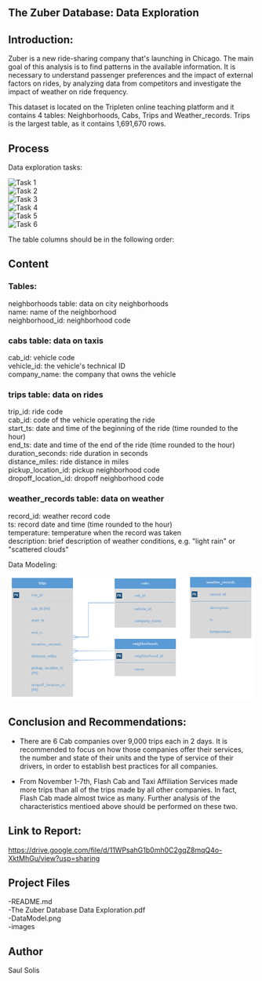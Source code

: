 
## The Zuber Database: Data Exploration

## Introduction:

Zuber is a new ride-sharing company that's launching in Chicago. The main goal of this analysis is to find patterns in the available information. It is necessary to understand passenger preferences and the impact of external factors on rides, by analyzing data from competitors and investigate the impact of weather on ride frequency. <br>

This dataset is located on the Tripleten online teaching platform and it contains 4 tables: Neighborhoods, Cabs, Trips and Weather_records. Trips is the largest table, as it contains 1,691,670 rows.

## Process
Data exploration tasks:

![Task 1](sql1.png)
<br>
![Task 2](sql2.png)
<br>
![Task 3](sql3.png)
<br>
![Task 4](sql4.png)
<br>
![Task 5](sql5.png)
<br>
![Task 6](sql6.png)

The table columns should be in the following order: 

## Content

### Tables:
neighborhoods table: data on city neighborhoods <br>
name: name of the neighborhood <br>
neighborhood_id: neighborhood code <br>

### cabs table: data on taxis
cab_id: vehicle code <br>
vehicle_id: the vehicle's technical ID <br>
company_name: the company that owns the vehicle <br>

### trips table: data on rides
trip_id: ride code <br>
cab_id: code of the vehicle operating the ride <br>
start_ts: date and time of the beginning of the ride (time rounded to the hour) <br>
end_ts: date and time of the end of the ride (time rounded to the hour) <br>
duration_seconds: ride duration in seconds <br>
distance_miles: ride distance in miles <br>
pickup_location_id: pickup neighborhood code <br>
dropoff_location_id: dropoff neighborhood code <br>

### weather_records table: data on weather
record_id: weather record code <br>
ts: record date and time (time rounded to the hour) <br>
temperature: temperature when the record was taken <br>
description: brief description of weather conditions, e.g. "light rain" or "scattered clouds" <br>

Data Modeling:

![Data Model](DataModel.png)

## Conclusion and Recommendations:

- There are 6 Cab companies over 9,000 trips each in 2 days. It is recommended to focus on how those companies offer their services, the number and state of their units and the type of service of their drivers, 
in order to establish best practices for all companies. <br>

- From November 1-7th, Flash Cab and Taxi Affiliation Services made more trips than all of the trips made by all other companies. In fact, Flash Cab made almost twice as many. Further analysis of the characteristics mentioed above should be performed on these two.

## Link to Report:

https://drive.google.com/file/d/11WPsahG1b0mh0C2gqZ8mqQ4o-XktMhGu/view?usp=sharing

## Project Files

-README.md<br>
-The Zuber Database Data Exploration.pdf<br>
-DataModel.png<br>
-images

## Author

Saul Solis
